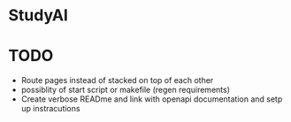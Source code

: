 # StudyAI

# TODO
- Route pages instead of stacked on top of each other
- possiblity of start script or makefile (regen requirements)
- Create verbose READme and link with openapi documentation and setp up instracutions
